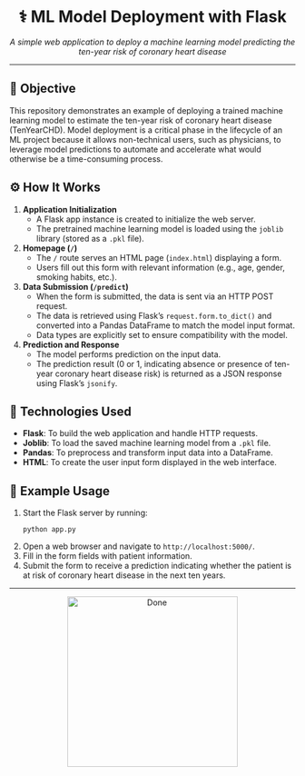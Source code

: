  <h1 align="center">⚕️ ML Model Deployment with Flask</h1>

<p align="center">
  <em>A simple web application to deploy a machine learning model predicting the ten-year risk of coronary heart disease</em>
</p>

<hr/>

<h2>🎯 Objective</h2>

<p>
  This repository demonstrates an example of deploying a trained machine learning model to estimate the ten-year risk of coronary heart disease (TenYearCHD). Model deployment is a critical phase in the lifecycle of an ML project because it allows non-technical users, such as physicians, to leverage model predictions to automate and accelerate what would otherwise be a time-consuming process.
</p>

<h2>⚙️ How It Works</h2>

<ol>
  <li><strong>Application Initialization</strong>
    <ul>
      <li>A Flask app instance is created to initialize the web server.</li>
      <li>The pretrained machine learning model is loaded using the <code>joblib</code> library (stored as a <code>.pkl</code> file).</li>
    </ul>
  </li>
  <li><strong>Homepage (<code>/</code>)</strong>
    <ul>
      <li>The <code>/</code> route serves an HTML page (<code>index.html</code>) displaying a form.</li>
      <li>Users fill out this form with relevant information (e.g., age, gender, smoking habits, etc.).</li>
    </ul>
  </li>
  <li><strong>Data Submission (<code>/predict</code>)</strong>
    <ul>
      <li>When the form is submitted, the data is sent via an HTTP POST request.</li>
      <li>The data is retrieved using Flask’s <code>request.form.to_dict()</code> and converted into a Pandas DataFrame to match the model input format.</li>
      <li>Data types are explicitly set to ensure compatibility with the model.</li>
    </ul>
  </li>
  <li><strong>Prediction and Response</strong>
    <ul>
      <li>The model performs prediction on the input data.</li>
      <li>The prediction result (0 or 1, indicating absence or presence of ten-year coronary heart disease risk) is returned as a JSON response using Flask’s <code>jsonify</code>.</li>
    </ul>
  </li>
</ol>

<h2>🧰 Technologies Used</h2>

<ul>
  <li><strong>Flask</strong>: To build the web application and handle HTTP requests.</li>
  <li><strong>Joblib</strong>: To load the saved machine learning model from a <code>.pkl</code> file.</li>
  <li><strong>Pandas</strong>: To preprocess and transform input data into a DataFrame.</li>
  <li><strong>HTML</strong>: To create the user input form displayed in the web interface.</li>
</ul>

<h2>🚀 Example Usage</h2>

<ol>
  <li>Start the Flask server by running:
    <pre><code>python app.py</code></pre>
  </li>
  <li>Open a web browser and navigate to <code>http://localhost:5000/</code>.</li>
  <li>Fill in the form fields with patient information.</li>
  <li>Submit the form to receive a prediction indicating whether the patient is at risk of coronary heart disease in the next ten years.</li>
</ol>

<hr/>

<p align="center">
  <img src="https://media.giphy.com/media/hvRJCLFzcasrR4ia7z/giphy.gif" width="300" alt="Done"/>
</p>
